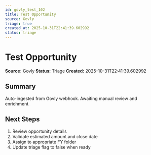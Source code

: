 ```yaml
---
id: govly_test_102
title: Test Opportunity
source: Govly
triage: true
created_at: 2025-10-31T22:41:39.602992
status: triage
---
```


# Test Opportunity

**Source:** Govly
**Status:** Triage
**Created:** 2025-10-31T22:41:39.602992

## Summary

Auto-ingested from Govly webhook. Awaiting manual review and enrichment.

## Next Steps

1. Review opportunity details
2. Validate estimated amount and close date
3. Assign to appropriate FY folder
4. Update triage flag to false when ready
